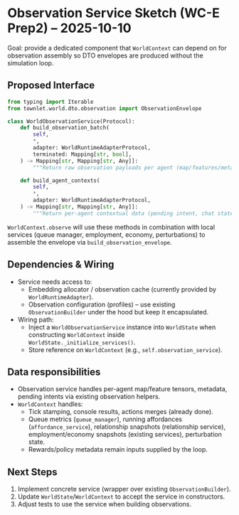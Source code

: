 # Observation Service Sketch (WC-E Prep2) – 2025-10-10

Goal: provide a dedicated component that `WorldContext` can depend on for observation assembly so DTO envelopes are produced without the simulation loop.

## Proposed Interface
```python
from typing import Iterable
from townlet.world.dto.observation import ObservationEnvelope

class WorldObservationService(Protocol):
    def build_observation_batch(
        self,
        *,
        adapter: WorldRuntimeAdapterProtocol,
        terminated: Mapping[str, bool],
    ) -> Mapping[str, Mapping[str, Any]]:
        """Return raw observation payloads per agent (map/features/metadata)."""

    def build_agent_contexts(
        self,
        *,
        adapter: WorldRuntimeAdapterProtocol,
    ) -> Mapping[str, Mapping[str, Any]]:
        """Return per-agent contextual data (pending intent, chat state, etc.)."""
```

`WorldContext.observe` will use these methods in combination with local services (queue manager, employment, economy, perturbations) to assemble the envelope via `build_observation_envelope`.

## Dependencies & Wiring
- Service needs access to:
  - Embedding allocator / observation cache (currently provided by `WorldRuntimeAdapter`).
  - Observation configuration (profiles) – use existing `ObservationBuilder` under the hood but keep it encapsulated.
- Wiring path:
  - Inject a `WorldObservationService` instance into `WorldState` when constructing `WorldContext` inside `WorldState._initialize_services()`.
  - Store reference on `WorldContext` (e.g., `self.observation_service`).

## Data responsibilities
- Observation service handles per-agent map/feature tensors, metadata, pending intents via existing observation helpers.
- `WorldContext` handles:
  - Tick stamping, console results, actions merges (already done).
  - Queue metrics (`queue_manager`), running affordances (`affordance_service`), relationship snapshots (relationship service), employment/economy snapshots (existing services), perturbation state.
  - Rewards/policy metadata remain inputs supplied by the loop.

## Next Steps
1. Implement concrete service (wrapper over existing `ObservationBuilder`).
2. Update `WorldState`/`WorldContext` to accept the service in constructors.
3. Adjust tests to use the service when building observations.
